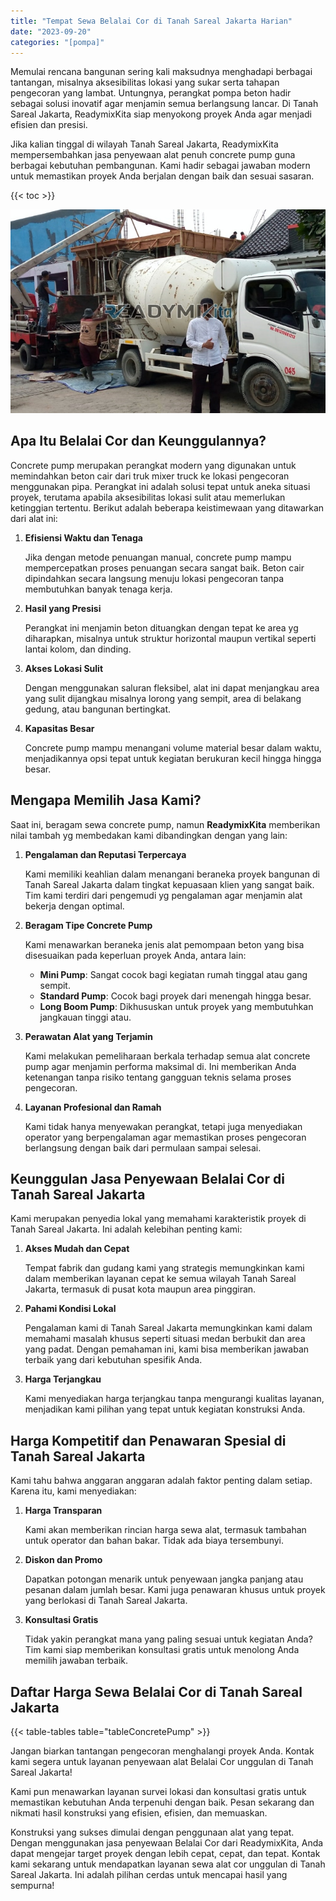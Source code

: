```yaml
---
title: "Tempat Sewa Belalai Cor di Tanah Sareal Jakarta Harian"
date: "2023-09-20"
categories: "[pompa]"
---
```


Memulai rencana bangunan sering kali maksudnya menghadapi berbagai tantangan, misalnya aksesibilitas lokasi yang sukar serta tahapan pengecoran yang lambat. Untungnya, perangkat pompa beton hadir sebagai solusi inovatif agar menjamin semua berlangsung lancar. Di Tanah Sareal Jakarta, ReadymixKita siap menyokong proyek Anda agar menjadi efisien dan presisi.

Jika kalian tinggal di wilayah Tanah Sareal Jakarta, ReadymixKita mempersembahkan jasa penyewaan alat penuh concrete pump guna berbagai kebutuhan pembangunan. Kami hadir sebagai jawaban modern untuk memastikan proyek Anda berjalan dengan baik dan sesuai sasaran.

{{< toc >}}

![Tempat Sewa Belalai Cor di Tanah Sareal Jakarta Harian](/images/pompa/sewa-pompa-22.jpg)

## Apa Itu Belalai Cor dan Keunggulannya?

Concrete pump merupakan perangkat modern yang digunakan untuk memindahkan beton cair dari truk mixer truck ke lokasi pengecoran menggunakan pipa. Perangkat ini adalah solusi tepat untuk aneka situasi proyek, terutama apabila aksesibilitas lokasi sulit atau memerlukan ketinggian tertentu. Berikut adalah beberapa keistimewaan yang ditawarkan dari alat ini:

1. **Efisiensi Waktu dan Tenaga**

   Jika dengan metode penuangan manual, concrete pump mampu mempercepatkan proses penuangan secara sangat baik. Beton cair dipindahkan secara langsung menuju lokasi pengecoran tanpa membutuhkan banyak tenaga kerja.

2. **Hasil yang Presisi**

   Perangkat ini menjamin beton dituangkan dengan tepat ke area yg diharapkan, misalnya untuk struktur horizontal maupun vertikal seperti lantai kolom, dan dinding.

3. **Akses Lokasi Sulit**

   Dengan menggunakan saluran fleksibel, alat ini dapat menjangkau area yang sulit dijangkau misalnya lorong yang sempit, area di belakang gedung, atau bangunan bertingkat.

4. **Kapasitas Besar**

   Concrete pump mampu menangani volume material besar dalam waktu, menjadikannya opsi tepat untuk kegiatan berukuran kecil hingga hingga besar.

## Mengapa Memilih Jasa Kami?

Saat ini, beragam sewa concrete pump, namun **ReadymixKita** memberikan nilai tambah yg membedakan kami dibandingkan dengan yang lain:

1. **Pengalaman dan Reputasi Terpercaya**

   Kami memiliki keahlian dalam menangani beraneka proyek bangunan di Tanah Sareal Jakarta dalam tingkat kepuasaan klien yang sangat baik. Tim kami terdiri dari pengemudi yg pengalaman agar menjamin alat bekerja dengan optimal.

2. **Beragam Tipe Concrete Pump**

   Kami menawarkan beraneka jenis alat pemompaan beton yang bisa disesuaikan pada keperluan proyek Anda, antara lain:
   - **Mini Pump**: Sangat cocok bagi kegiatan rumah tinggal atau gang sempit.
   - **Standard Pump**: Cocok bagi proyek dari menengah hingga besar.
   - **Long Boom Pump**: Dikhususkan untuk proyek yang membutuhkan jangkauan tinggi atau.

3. **Perawatan Alat yang Terjamin**

   Kami melakukan pemeliharaan berkala terhadap semua alat concrete pump agar menjamin performa maksimal di. Ini memberikan Anda ketenangan tanpa risiko tentang gangguan teknis selama proses pengecoran.

4. **Layanan Profesional dan Ramah**

   Kami tidak hanya menyewakan perangkat, tetapi juga menyediakan operator yang berpengalaman agar memastikan proses pengecoran berlangsung dengan baik dari permulaan sampai selesai.

## Keunggulan Jasa Penyewaan Belalai Cor di Tanah Sareal Jakarta

Kami merupakan penyedia lokal yang memahami karakteristik proyek di Tanah Sareal Jakarta. Ini adalah kelebihan penting kami:

1. **Akses Mudah dan Cepat**

   Tempat fabrik dan gudang kami yang strategis memungkinkan kami dalam memberikan layanan cepat ke semua wilayah Tanah Sareal Jakarta, termasuk di pusat kota maupun area pinggiran.

2. **Pahami Kondisi Lokal**

   Pengalaman kami di Tanah Sareal Jakarta memungkinkan kami dalam memahami masalah khusus seperti situasi medan berbukit dan area yang padat. Dengan pemahaman ini, kami bisa memberikan jawaban terbaik yang dari kebutuhan spesifik Anda.

3. **Harga Terjangkau**

   Kami menyediakan harga terjangkau tanpa mengurangi kualitas layanan, menjadikan kami pilihan yang tepat untuk kegiatan konstruksi Anda.

## Harga Kompetitif dan Penawaran Spesial di Tanah Sareal Jakarta

Kami tahu bahwa anggaran anggaran adalah faktor penting dalam setiap. Karena itu, kami menyediakan:

1. **Harga Transparan**

   Kami akan memberikan rincian harga sewa alat, termasuk tambahan untuk operator dan bahan bakar. Tidak ada biaya tersembunyi.

2. **Diskon dan Promo**

   Dapatkan potongan menarik untuk penyewaan jangka panjang atau pesanan dalam jumlah besar. Kami juga penawaran khusus untuk proyek yang berlokasi di Tanah Sareal Jakarta.

3. **Konsultasi Gratis**

   Tidak yakin perangkat mana yang paling sesuai untuk kegiatan Anda? Tim kami siap memberikan konsultasi gratis untuk menolong Anda memilih jawaban terbaik.

## Daftar Harga Sewa Belalai Cor di Tanah Sareal Jakarta

{{< table-tables table="tableConcretePump" >}}

Jangan biarkan tantangan pengecoran menghalangi proyek Anda. Kontak kami segera untuk layanan penyewaan alat Belalai Cor unggulan di Tanah Sareal Jakarta!

Kami pun menawarkan layanan survei lokasi dan konsultasi gratis untuk memastikan kebutuhan Anda terpenuhi dengan baik. Pesan sekarang dan nikmati hasil konstruksi yang efisien, efisien, dan memuaskan.

Konstruksi yang sukses dimulai dengan penggunaan alat yang tepat. Dengan menggunakan jasa penyewaan Belalai Cor dari ReadymixKita, Anda dapat mengejar target proyek dengan lebih cepat, cepat, dan tepat. Kontak kami sekarang untuk mendapatkan layanan sewa alat cor unggulan di Tanah Sareal Jakarta. Ini adalah pilihan cerdas untuk mencapai hasil yang sempurna!